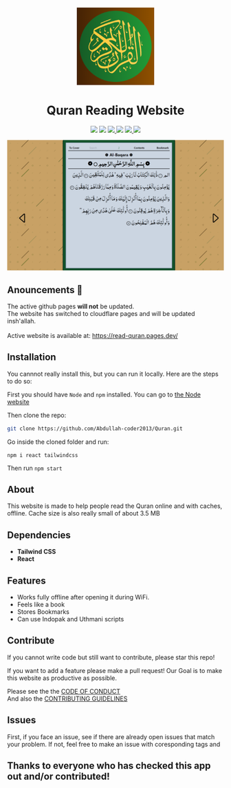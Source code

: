  <p align="center">
  <img src="/public/apple-touch-icon.png"/>
</p>
<h1 align="center">Quran Reading Website</h1>

<p align="center">
<a href="https://read-quran.pages.dev"><img src="https://img.shields.io/badge/Go_to-Website-green"></a> <a href="https://github.com/quran/quran.com-api"><img src="https://img.shields.io/badge/Go_to-API-purple"></a> <a href="https://abdullah.abdulmunim.com"><img src="https://img.shields.io/badge/Go_to-My_Personal_Site-orange"></a><a href="https://app.deepsource.com/gh/Abdullah-coder2013/Quran/?ref=repository-badge"> <img src="https://app.deepsource.com/gh/Abdullah-coder2013/Quran.svg/?label=resolved+issues&show_trend=true&token=SyNYYd0As72tadjQDZPP-AMJ"/></a> <a href="https://docs.github.com/en/code-security/dependabot/dependabot-security-updates/configuring-dependabot-security-updates"><img src="https://camo.githubusercontent.com/7f4aec020ec1dccb8ae5c9479116a9a403ce460ee1674a4379dea2cbc11962ff/68747470733a2f2f696d672e736869656c64732e696f2f62616467652f446570656e6461626f742d656e61626c65642d626c75652e737667"/>
</a>
  <a href="https://github.com/Abdullah-coder2013/Quran"><img src="https://img.shields.io/badge/Latest_Version-v3.2-red"></a>
</p>

<img src="/public/images/image.png">
<!--<img src="/public/screenshots/1.png">
<img src="/public/screenshots/2.png">
<img src="/public/screenshots/3.png">
<img src="/public/screenshots/4.png">--!>


## Anouncements 📢

The active github pages **will not** be updated.<br/>
The website has switched to cloudflare pages and will be updated insh'allah.<br/>
<br/>
Active website is available at: https://read-quran.pages.dev/<br/>

## Installation

You cannnot really install this, but you can run it locally. Here are the steps to do so:

First you should have `Node` and `npm`
installed. You can go to [the Node website](https://nodejs.org)

Then clone the repo:
```bash
git clone https://github.com/Abdullah-coder2013/Quran.git
```
Go inside the cloned folder and run:
```
npm i react tailwindcss
```
Then run ```npm start```
## About 

This website is made to help people read the Quran online and with caches, offline. Cache size is also really small of about 3.5 MB

## Dependencies

- **Tailwind CSS**
- **React**

## Features

- Works fully offline after opening it during WiFi.
- Feels like a book
- Stores Bookmarks
- Can use Indopak and Uthmani scripts


## Contribute

If you cannot write code but still want to contribute, please star this repo!

If you want to add a feature please make a pull request! Our Goal is to make this website as productive as possible.

Please see the the [CODE OF CONDUCT](https://github.com/Abdullah-coder2013/Quran/blob/main/CODE_OF_CONDUCT.md)<br/>
And also the [CONTRIBUTING GUIDELINES](https://github.com/Abdullah-coder2013/Quran/blob/main/CONTRIBUTING.md)

## Issues

First, if you face an issue, see if there are already open issues that match your problem. If not, feel free to make an issue with coresponding tags and 


## Thanks to everyone who has checked this app out and/or contributed!
